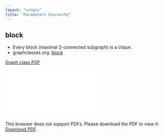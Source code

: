 ```yaml
---
layout: "single"
title: "Parameters hierarchy"
---
```

<!--this is a generated file-->

## block
* Every block (maximal 2-connected subgraph) is a clique.
* graphclasses.org: [block](https://www.graphclasses.org/classes/gc_93.html)

[Graph class PDF](../QrxQsH.pdf)

<object data="../QrxQsH.pdf" type="application/pdf" width="100%" height="480px"><embed src="../QrxQsH.pdf"><p>This browser does not support PDFs. Please download the PDF to view it: <a href="../QrxQsH.pdf">Download PDF</a>.</p></embed></object>

